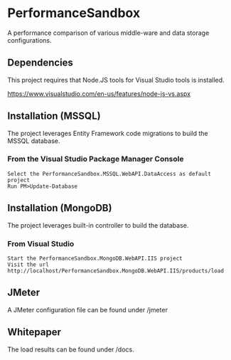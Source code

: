 # PerformanceSandbox
A performance comparison of various middle-ware and data storage configurations.

## Dependencies
This project requires that Node.JS tools for Visual Studio tools is installed.

https://www.visualstudio.com/en-us/features/node-js-vs.aspx

## Installation (MSSQL)

The project leverages Entity Framework code migrations to build the MSSQL database. 

### From the Visual Studio Package Manager Console

    Select the PerformanceSandbox.MSSQL.WebAPI.DataAccess as default project
    Run PM>Update-Database

## Installation (MongoDB)

The project leverages built-in controller to build the database.

### From Visual Studio 

    Start the PerformanceSandbox.MongoDB.WebAPI.IIS project
    Visit the url http://localhost/PerformanceSandbox.MongoDB.WebAPI.IIS/products/load

## JMeter
A JMeter configuration file can be found under /jmeter

## Whitepaper
The load results can be found under /docs.



